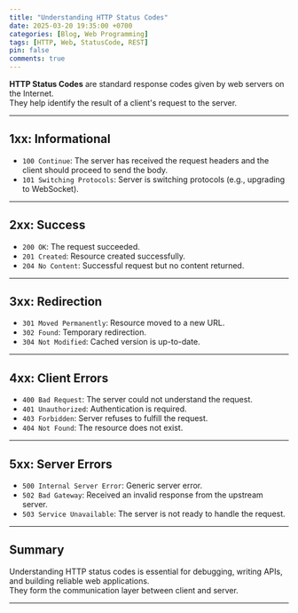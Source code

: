 ```yaml
---
title: "Understanding HTTP Status Codes"
date: 2025-03-20 19:35:00 +0700
categories: [Blog, Web Programming]
tags: [HTTP, Web, StatusCode, REST]
pin: false
comments: true
---
```


**HTTP Status Codes** are standard response codes given by web servers on the Internet.  
They help identify the result of a client's request to the server.

---

## 1xx: Informational

- `100 Continue`: The server has received the request headers and the client should proceed to send the body.
- `101 Switching Protocols`: Server is switching protocols (e.g., upgrading to WebSocket).

---

## 2xx: Success

- `200 OK`: The request succeeded.
- `201 Created`: Resource created successfully.
- `204 No Content`: Successful request but no content returned.

---

## 3xx: Redirection

- `301 Moved Permanently`: Resource moved to a new URL.
- `302 Found`: Temporary redirection.
- `304 Not Modified`: Cached version is up-to-date.

---

## 4xx: Client Errors

- `400 Bad Request`: The server could not understand the request.
- `401 Unauthorized`: Authentication is required.
- `403 Forbidden`: Server refuses to fulfill the request.
- `404 Not Found`: The resource does not exist.

---

## 5xx: Server Errors

- `500 Internal Server Error`: Generic server error.
- `502 Bad Gateway`: Received an invalid response from the upstream server.
- `503 Service Unavailable`: The server is not ready to handle the request.

---

## Summary

Understanding HTTP status codes is essential for debugging, writing APIs, and building reliable web applications.  
They form the communication layer between client and server.

---
